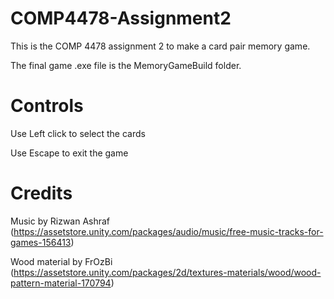 # COMP4478-Assignment2
This is the COMP 4478 assignment 2 to make a card pair memory game.

The final game .exe file is the MemoryGameBuild folder.

# Controls

Use Left click to select the cards

Use Escape to exit the game

# Credits

Music by Rizwan Ashraf (https://assetstore.unity.com/packages/audio/music/free-music-tracks-for-games-156413)

Wood material by FrOzBi (https://assetstore.unity.com/packages/2d/textures-materials/wood/wood-pattern-material-170794)
